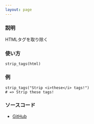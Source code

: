 ```yaml
---
layout: page
---
```

### 説明
HTMLタグを取り除く

### 使い方
    strip_tags(html)

### 例
    strip_tags("Strip <i>these</i> tags!")
    # => Strip these tags!

### ソースコード
* [GitHub](https://github.com/rails/rails/blob/83e9005bf09974c004ded137eac679399add7f0e/actionview/lib/action_view/helpers/sanitize_helper.rb#L102)